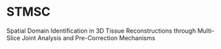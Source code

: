 # STMSC
Spatial Domain Identification in 3D Tissue Reconstructions through Multi-Slice Joint Analysis and Pre-Correction Mechanisms
